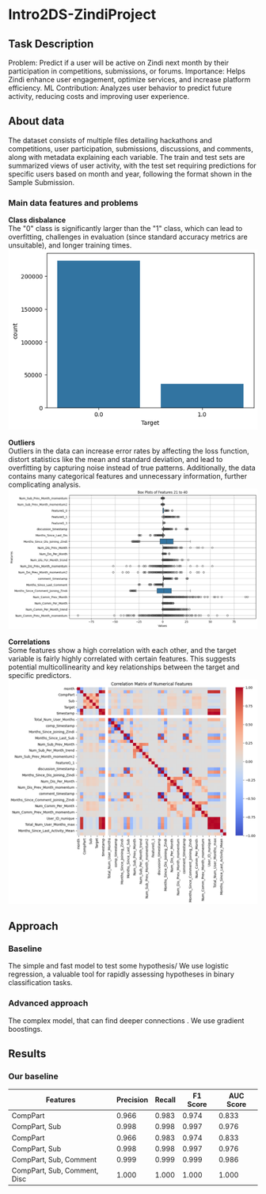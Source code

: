 # Intro2DS-ZindiProject

## Task Description  
Problem: Predict if a user will be active on Zindi next month by their participation in competitions, submissions, or forums.
Importance: Helps Zindi enhance user engagement, optimize services, and increase platform efficiency.
ML Contribution: Analyzes user behavior to predict future activity, reducing costs and improving user experience.

## About data

The dataset consists of multiple files detailing hackathons and competitions, user participation, submissions, discussions, and comments, along with metadata explaining each variable. The train and test sets are summarized views of user activity, with the test set requiring predictions for specific users based on month and year, following the format shown in the Sample Submission.

### Main data features and problems
**Class disbalance**  
The "0" class is significantly larger than the "1" class, which can lead to overfitting, challenges in evaluation (since standard accuracy metrics are unsuitable), and longer training times.  
![](target_imbalance.png)   
  
**Outliers**  
Outliers in the data can increase error rates by affecting the loss function, distort statistics like the mean and standard deviation, and lead to overfitting by capturing noise instead of true patterns. Additionally, the data contains many categorical features and unnecessary information, further complicating analysis.  
![](outliers.png)  
  
**Correlations**  
Some features show a high correlation with each other, and the target variable is fairly highly correlated with certain features. This suggests potential multicollinearity and key relationships between the target and specific predictors.  
![](correlation.png)  

## Approach

### Baseline  
The simple and fast model to test some hypothesis/ We use logistic regression, a valuable tool for rapidly assessing hypotheses in binary classification tasks. 

### Advanced approach  
The complex model, that can find deeper connections . We use gradient boostings.

## Results

### Our baseline
| Features            | Precision | Recall | F1 Score | AUC Score |
|---------------------|-----------|--------|----------|-----------|
| CompPart            | 0.966     | 0.983  | 0.974    | 0.833     |
| CompPart, Sub       | 0.998     | 0.998  | 0.997    | 0.976     |
| CompPart                      | 0.966     | 0.983  | 0.974    | 0.833     |
| CompPart, Sub                 | 0.998     | 0.998  | 0.997    | 0.976     |
| CompPart, Sub, Comment        | 0.999     | 0.999  | 0.999    | 0.986     |
| CompPart, Sub, Comment, Disc  | 1.000     | 1.000  | 1.000    | 1.000     |
